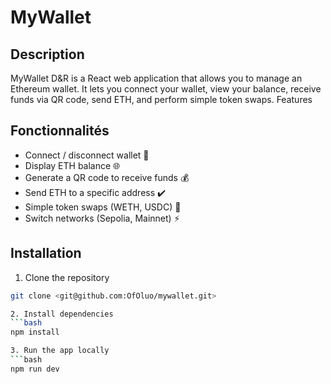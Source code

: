 # MyWallet    

## Description

MyWallet D&R is a React web application that allows you to manage an Ethereum wallet.
It lets you connect your wallet, view your balance, receive funds via QR code, send ETH, and perform simple token swaps.
Features

## Fonctionnalités

- Connect / disconnect wallet 🔐
- Display ETH balance 🌐
- Generate a QR code to receive funds 💰
- Send ETH to a specific address ✔️
- Simple token swaps (WETH, USDC) 🔁
- Switch networks (Sepolia, Mainnet) ⚡


## Installation

1. Clone the repository
```bash
git clone <git@github.com:OfOluo/mywallet.git>

2. Install dependencies
```bash
npm install

3. Run the app locally
```bash
npm run dev



